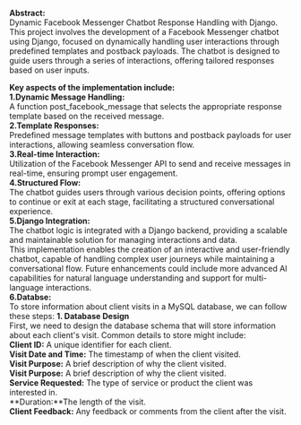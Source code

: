 **Abstract:** <br>Dynamic Facebook Messenger Chatbot Response Handling with Django.<br>
This project involves the development of a Facebook Messenger chatbot using Django, focused on dynamically handling user interactions through predefined templates and postback payloads. The chatbot is designed to guide users through a series of interactions, offering tailored responses based on user inputs. <br>

**Key aspects of the implementation include:**<br>
**1.Dynamic Message Handling:** <br>A function post_facebook_message that selects the appropriate response template based on the received message.<br>
**2.Template Responses:**<br> Predefined message templates with buttons and postback payloads for user interactions, allowing seamless conversation flow.<br>
**3.Real-time Interaction:**<br> Utilization of the Facebook Messenger API to send and receive messages in real-time, ensuring prompt user engagement.<br>
**4.Structured Flow:**<br> The chatbot guides users through various decision points, offering options to continue or exit at each stage, facilitating a structured conversational experience.<br>
**5.Django Integration:**<br>The chatbot logic is integrated with a Django backend, providing a scalable and maintainable solution for managing interactions and data.<br>
This implementation enables the creation of an interactive and user-friendly chatbot, capable of handling complex user journeys while maintaining a conversational flow. Future enhancements could include more advanced AI capabilities for natural language understanding and support for multi-language interactions.<br>
**6.Databse:**<br>To store information about client visits in a MySQL database, we can follow these steps:
**1. Database Design**<br>
 First, we need to design the database schema that will store information about each client's visit. Common details to store might include:<br>
**Client ID:** A unique identifier for each client.<br>
**Visit Date and Time:** The timestamp of when the client visited.<br>
**Visit Purpose:** A brief description of why the client visited.<br>
**Visit Purpose:** A brief description of why the client visited.<br>
**Service Requested:** The type of service or product the client was interested in.<br>
**Duration:**The length of the visit.<br>
**Client Feedback:** Any feedback or comments from the client after the visit.<br>
